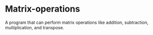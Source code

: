 # Matrix-operations
A program that can perform matrix operations like addition, subtraction, multiplication, and transpose.
